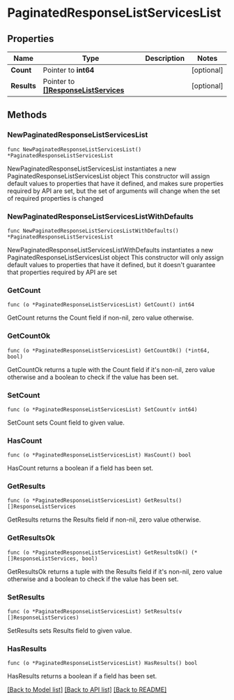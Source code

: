 # PaginatedResponseListServicesList

## Properties

Name | Type | Description | Notes
------------ | ------------- | ------------- | -------------
**Count** | Pointer to **int64** |  | [optional] 
**Results** | Pointer to [**[]ResponseListServices**](ResponseListServices.md) |  | [optional] 

## Methods

### NewPaginatedResponseListServicesList

`func NewPaginatedResponseListServicesList() *PaginatedResponseListServicesList`

NewPaginatedResponseListServicesList instantiates a new PaginatedResponseListServicesList object
This constructor will assign default values to properties that have it defined,
and makes sure properties required by API are set, but the set of arguments
will change when the set of required properties is changed

### NewPaginatedResponseListServicesListWithDefaults

`func NewPaginatedResponseListServicesListWithDefaults() *PaginatedResponseListServicesList`

NewPaginatedResponseListServicesListWithDefaults instantiates a new PaginatedResponseListServicesList object
This constructor will only assign default values to properties that have it defined,
but it doesn't guarantee that properties required by API are set

### GetCount

`func (o *PaginatedResponseListServicesList) GetCount() int64`

GetCount returns the Count field if non-nil, zero value otherwise.

### GetCountOk

`func (o *PaginatedResponseListServicesList) GetCountOk() (*int64, bool)`

GetCountOk returns a tuple with the Count field if it's non-nil, zero value otherwise
and a boolean to check if the value has been set.

### SetCount

`func (o *PaginatedResponseListServicesList) SetCount(v int64)`

SetCount sets Count field to given value.

### HasCount

`func (o *PaginatedResponseListServicesList) HasCount() bool`

HasCount returns a boolean if a field has been set.

### GetResults

`func (o *PaginatedResponseListServicesList) GetResults() []ResponseListServices`

GetResults returns the Results field if non-nil, zero value otherwise.

### GetResultsOk

`func (o *PaginatedResponseListServicesList) GetResultsOk() (*[]ResponseListServices, bool)`

GetResultsOk returns a tuple with the Results field if it's non-nil, zero value otherwise
and a boolean to check if the value has been set.

### SetResults

`func (o *PaginatedResponseListServicesList) SetResults(v []ResponseListServices)`

SetResults sets Results field to given value.

### HasResults

`func (o *PaginatedResponseListServicesList) HasResults() bool`

HasResults returns a boolean if a field has been set.


[[Back to Model list]](../README.md#documentation-for-models) [[Back to API list]](../README.md#documentation-for-api-endpoints) [[Back to README]](../README.md)


